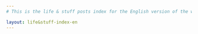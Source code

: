```yaml
---
# This is the life & stuff posts index for the English version of the website

layout: life&stuff-index-en
---
```

